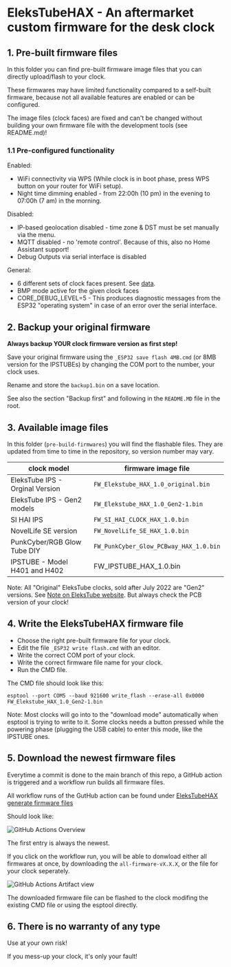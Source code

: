 # EleksTubeHAX - An aftermarket custom firmware for the desk clock

## 1. Pre-built firmware files

In this folder you can find pre-built firmware image files that you can directly upload/flash to your clock.

These firmwares may have limited functionality compared to a self-built firmware, because not all available features are enabled or can be configured.

The image files (clock faces) are fixed and can't be changed without building your own firmware file with the development tools (see README.md)!

### 1.1 Pre-configured functionality

Enabled:

- WiFi connectivity via WPS (While clock is in boot phase, press WPS button on your router for WiFi setup).
- Night time dimming enabled - from 22:00h (10 pm) in the evening to 07:00h (7 am) in the morning.

Disabled:

- IP-based geolocation disabled - time zone & DST must be set manually via the menu.
- MQTT disabled - no 'remote control'. Because of this, also no Home Assistant support!
- Debug Outputs via serial interface is disabled

General:

- 6 different sets of clock faces present. See [data](https://github.com/SmittyHalibut/EleksTubeHAX/tree/main/EleksTubeHAX_pio/data).
- BMP mode active for the given clock faces
- CORE_DEBUG_LEVEL=5 - This produces diagnostic messages from the ESP32 "operating system" in case of an error over the serial interface.

## 2. Backup your original firmware

**Always backup YOUR clock firmware version as first step!**

Save your original firmware using the `_ESP32 save flash 4MB.cmd` (or 8MB version for the IPSTUBEs) by changing the COM port to the number, your clock uses.

Rename and store the `backup1.bin` on a save location.

See also the section "Backup first" and following in the `README.MD` file in the root.

## 3. Available image files

In this folder (```pre-build-firmwares```) you will find the flashable files.
They are updated from time to time in the repository, so version number may vary.

| clock model | firmware image file |
|--|--|  
| EleksTube IPS - Orginal Version | `FW_Elekstube_HAX_1.0_original.bin` |
| EleksTube IPS - Gen2 models | `FW_Elekstube_HAX_1.0_Gen2-1.bin` |
| SI HAI IPS | `FW_SI_HAI_CLOCK_HAX_1.0.bin` |
| NovelLife SE version | `FW_NovelLife_SE_HAX_1.0.bin` |
| PunkCyber/RGB Glow Tube DIY | `FW_PunkCyber_Glow_PCBway_HAX_1.0.bin` |
| IPSTUBE - Model H401 and H402| FW_IPSTUBE_HAX_1.0.bin |

Note: All "Original" EleksTube clocks, sold after July 2022 are "Gen2" versions. See [Note on EleksTube website](https://elekstube.com/blogs/news/instructions-on-elekstube-clock-for-gen2-systems). But always check the PCB version of your clock!

## 4. Write the EleksTubeHAX firmware file

- Choose the right pre-built firmware file for your clock.
- Edit the file `_ESP32 write flash.cmd` with an editor.
- Write the correct COM port of your clock.
- Write the correct firmware file name for your clock.
- Run the CMD file.

The CMD file should look like this:

```esptool --port COM5 --baud 921600 write_flash --erase-all 0x0000 FW_Elekstube_HAX_1.0_Gen2-1.bin```

Note: Most clocks will go into to the "download mode" automatically when esptool is trying to write to it.
Some clocks needs a button pressed while the powering phase (plugging the USB cable) to enter this mode, like the IPSTUBE ones. 

## 5. Download the newest firmware files

Everytime a commit is done to the main branch of this repo, a GitHub action is triggered and a workflow run builds all firmware files.

All workflow runs of the GutHub action can be found under [EleksTubeHAX generate firmware files]("https://github.com/SmittyHalibut/EleksTubeHAX/actions/workflows/pio-build-and-publish-all-firmware-files.yml")

Should look like:

![GitHub Actions Overview](../documentation/ImagesMD/GitHubActionsOverview.png)

The first entry is always the newest.

If you click on the workflow run, you will be able to donwload either all firmwares at once, by downloading the `all-firmware-vX.X.X`, or the file for your clock seperately.

![GitHub Actions Artifact view](../documentation/ImagesMD/GitHubActionsArtifactView.png)

The downloaded firmware file can be flashed to the clock modifing the existing CMD file or using the esptool directly.

## 6. There is no warranty of any type

Use at your own risk!

If you mess-up your clock, it's only your fault!
